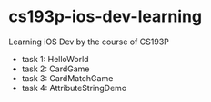 cs193p-ios-dev-learning
=======================

Learning iOS Dev by the course of CS193P

* task 1: HelloWorld
* task 2: CardGame
* task 3: CardMatchGame
* task 4: AttributeStringDemo
